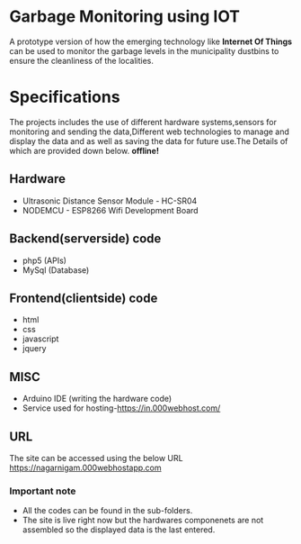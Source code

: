 # Garbage Monitoring using IOT

A prototype version of how the emerging technology like **Internet Of Things** can be used to monitor the garbage levels in the municipality dustbins to ensure the cleanliness of the localities. 


# Specifications

The projects includes the use of different hardware systems,sensors for monitoring and sending the data,Different web technologies to manage and display the data and as well as saving the data for future use.The Details of which are provided down below. **offline!**

## Hardware

- Ultrasonic Distance Sensor Module - HC-SR04
- NODEMCU - ESP8266 Wifi Development Board

## Backend(serverside) code

- php5 (APIs)
- MySql (Database)

## Frontend(clientside) code

- html
- css
- javascript
- jquery

## MISC
- Arduino IDE (writing the hardware code)
- Service used for hosting-https://in.000webhost.com/


## URL
The site can be accessed using the below URL
https://nagarnigam.000webhostapp.com

### Important note
- All the codes can be found in the sub-folders.
- The site is live right now but the hardwares componenets are not assembled so the displayed data is the last entered.

